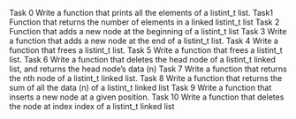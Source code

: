 Task 0
	Write a function that prints all the elements of a listint_t list.
Task1
	Function that returns the number of elements in a linked listint_t list
Task 2
	Function that adds a new node at the beginning of a listint_t list
Task 3
	Write a function that adds a new node at the end of a listint_t list.
Task 4
	Write a function that frees a listint_t list.
Task 5
	Write a function that frees a listint_t list.
Task 6
	Write a function that deletes the head node of a listint_t linked list, and returns the head node’s data (n)
Task 7
	Write a function that returns the nth node of a listint_t linked list.
Task 8
	Write a function that returns the sum of all the data (n) of a listint_t linked list
Task 9
	Write a function that inserts a new node at a given position.
Task 10
	Write a function that deletes the node at index index of a listint_t linked list
